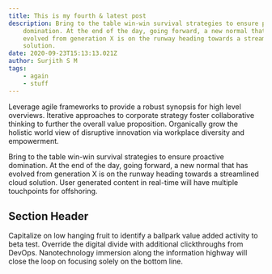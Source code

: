 ```yaml
---
title: This is my fourth & latest post
description: Bring to the table win-win survival strategies to ensure proactive
    domination. At the end of the day, going forward, a new normal that has
    evolved from generation X is on the runway heading towards a streamlined cloud
    solution.
date: 2020-09-23T15:13:13.021Z
author: Surjith S M
tags:
    - again
    - stuff
---
```


Leverage agile frameworks to provide a robust synopsis for high level overviews. Iterative approaches to corporate strategy foster collaborative thinking to further the overall value proposition. Organically grow the holistic world view of disruptive innovation via workplace diversity and empowerment.

Bring to the table win-win survival strategies to ensure proactive domination. At the end of the day, going forward, a new normal that has evolved from generation X is on the runway heading towards a streamlined cloud solution. User generated content in real-time will have multiple touchpoints for offshoring.

## Section Header

Capitalize on low hanging fruit to identify a ballpark value added activity to beta test. Override the digital divide with additional clickthroughs from DevOps. Nanotechnology immersion along the information highway will close the loop on focusing solely on the bottom line.
